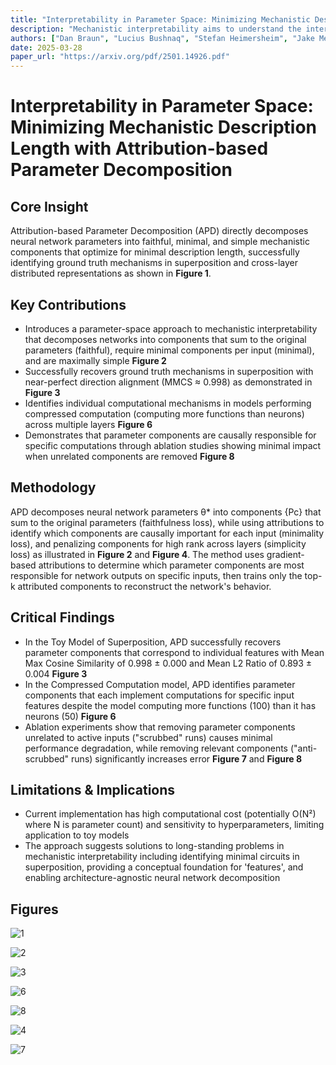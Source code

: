 ```yaml
---
title: "Interpretability in Parameter Space: Minimizing Mechanistic Description Length with Attribution-based Parameter Decomposition"
description: "Mechanistic interpretability aims to understand the internal mechanisms learned by neural networks. Despite recent progress toward this goal, it remains unclear how best to decompose neural network pa..."
authors: ["Dan Braun", "Lucius Bushnaq", "Stefan Heimersheim", "Jake Mendel", "Lee Sharkey"]
date: 2025-03-28
paper_url: "https://arxiv.org/pdf/2501.14926.pdf"
---
```


# Interpretability in Parameter Space: Minimizing Mechanistic Description Length with Attribution-based Parameter Decomposition

## Core Insight
Attribution-based Parameter Decomposition (APD) directly decomposes neural network parameters into faithful, minimal, and simple mechanistic components that optimize for minimal description length, successfully identifying ground truth mechanisms in superposition and cross-layer distributed representations as shown in **Figure 1**.

## Key Contributions
- Introduces a parameter-space approach to mechanistic interpretability that decomposes networks into components that sum to the original parameters (faithful), require minimal components per input (minimal), and are maximally simple **Figure 2**
- Successfully recovers ground truth mechanisms in superposition with near-perfect direction alignment (MMCS ≈ 0.998) as demonstrated in **Figure 3**
- Identifies individual computational mechanisms in models performing compressed computation (computing more functions than neurons) across multiple layers **Figure 6**
- Demonstrates that parameter components are causally responsible for specific computations through ablation studies showing minimal impact when unrelated components are removed **Figure 8**

## Methodology
APD decomposes neural network parameters θ* into components {Pc} that sum to the original parameters (faithfulness loss), while using attributions to identify which components are causally important for each input (minimality loss), and penalizing components for high rank across layers (simplicity loss) as illustrated in **Figure 2** and **Figure 4**. The method uses gradient-based attributions to determine which parameter components are most responsible for network outputs on specific inputs, then trains only the top-k attributed components to reconstruct the network's behavior.

## Critical Findings
- In the Toy Model of Superposition, APD successfully recovers parameter components that correspond to individual features with Mean Max Cosine Similarity of 0.998 ± 0.000 and Mean L2 Ratio of 0.893 ± 0.004 **Figure 3**
- In the Compressed Computation model, APD identifies parameter components that each implement computations for specific input features despite the model computing more functions (100) than it has neurons (50) **Figure 6**
- Ablation experiments show that removing parameter components unrelated to active inputs ("scrubbed" runs) causes minimal performance degradation, while removing relevant components ("anti-scrubbed" runs) significantly increases error **Figure 7** and **Figure 8**

## Limitations & Implications
- Current implementation has high computational cost (potentially O(N²) where N is parameter count) and sensitivity to hyperparameters, limiting application to toy models
- The approach suggests solutions to long-standing problems in mechanistic interpretability including identifying minimal circuits in superposition, providing a conceptual foundation for 'features', and enabling architecture-agnostic neural network decomposition

## Figures

![1](https://assets.afspies.com/figures/1a365128aa7b41478bf5251793a691d8b5d8ff27/fig1.png)

![2](https://assets.afspies.com/figures/1a365128aa7b41478bf5251793a691d8b5d8ff27/fig2.png)

![3](https://assets.afspies.com/figures/1a365128aa7b41478bf5251793a691d8b5d8ff27/fig3.png)

![6](https://assets.afspies.com/figures/1a365128aa7b41478bf5251793a691d8b5d8ff27/fig6.png)

![8](https://assets.afspies.com/figures/1a365128aa7b41478bf5251793a691d8b5d8ff27/fig8.png)

![4](https://assets.afspies.com/figures/1a365128aa7b41478bf5251793a691d8b5d8ff27/fig4.png)

![7](https://assets.afspies.com/figures/1a365128aa7b41478bf5251793a691d8b5d8ff27/fig7.png)

